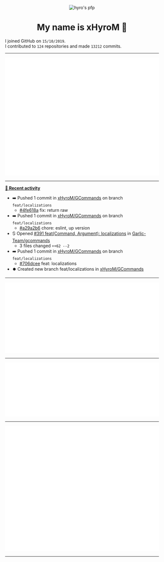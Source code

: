 <p align="center">
    <img src="https://avatars.githubusercontent.com/u/56601352" width="192" alt="hyro's pfp" />
    <h1 align="center">My name is xHyroM 👋</h1>
</p>

I joined GitHub on `15/10/2019`.  
I contributed to `124` repositories and made `13212` commits.  

___

<img src="https://github.com/xHyroM/xHyroM/blob/master/.cache/base.svg">

___

**[📰 Recent activity](https://github.com/xHyroM)**
* ➡️ Pushed 1 commit in [xHyroM/GCommands](https://github.com/xHyroM/GCommands) on branch `feat/localizations`
  * [#4fe618a](https://github.com/xHyroM/GCommands/commit/4fe618a) fix: return raw
* ➡️ Pushed 1 commit in [xHyroM/GCommands](https://github.com/xHyroM/GCommands) on branch `feat/localizations`
  * [#a29a2b6](https://github.com/xHyroM/GCommands/commit/a29a2b6) chore: eslint, up version
* 🔃 Opened [#391 feat(Command, Argument): localizations](https://github.com/Garlic-Team/gcommands/pull/391) in [Garlic-Team/gcommands](https://github.com/Garlic-Team/gcommands)
  * 3 files changed `++62 --2`
* ➡️ Pushed 1 commit in [xHyroM/GCommands](https://github.com/xHyroM/GCommands) on branch `feat/localizations`
  * [#706dcee](https://github.com/xHyroM/GCommands/commit/706dcee) feat: localizations
* ⏺️ Created new branch feat/localizations in [xHyroM/GCommands](https://github.com/xHyroM/GCommands)


___

<img src="https://github.com/xHyroM/xHyroM/blob/master/.cache/isocalendar.svg">

___

<img src="https://github.com/xHyroM/xHyroM/blob/master/.cache/languages.svg">

___

<img src="https://github.com/xHyroM/xHyroM/blob/master/.cache/achievements.svg">

___
